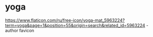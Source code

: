 # yoga

https://www.flaticon.com/ru/free-icon/yoga-mat_5963224?term=yoga&page=1&position=55&origin=search&related_id=5963224 - author favicon